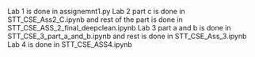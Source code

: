 Lab 1 is done in assignemnt1.py
Lab 2 part c is done in STT_CSE_Ass2_C.ipynb and rest of the part is done in STT_CSE_ASS_2_final_deepclean.ipynb
Lab 3 part a and b is done in STT_CSE_3_part_a_and_b.ipynb and rest is done in STT_CSE_Ass_3.ipynb
Lab 4 is done in STT_CSE_ASS4.ipynb
